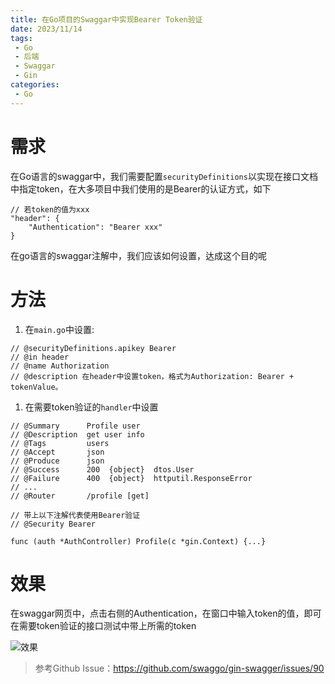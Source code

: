 ```yaml
---
title: 在Go项目的Swaggar中实现Bearer Token验证
date: 2023/11/14
tags:
 - Go
 - 后端
 - Swaggar
 - Gin
categories:
 - Go
---
```

# 需求

在Go语言的swaggar中，我们需要配置`securityDefinitions`以实现在接口文档中指定token，在大多项目中我们使用的是Bearer的认证方式，如下
```
// 若token的值为xxx
"header": {
    "Authentication": "Bearer xxx"
}
```
在go语言的swaggar注解中，我们应该如何设置，达成这个目的呢

# 方法

1.  在`main.go`中设置:

```
// @securityDefinitions.apikey Bearer
// @in header
// @name Authorization
// @description 在header中设置token，格式为Authorization: Bearer + tokenValue。
```

1.  在需要token验证的`handler`中设置

```
// @Summary      Profile user
// @Description  get user info
// @Tags         users
// @Accept       json
// @Produce      json
// @Success      200  {object}  dtos.User
// @Failure      400  {object}  httputil.ResponseError
// ...
// @Router       /profile [get]

// 带上以下注解代表使用Bearer验证
// @Security Bearer

func (auth *AuthController) Profile(c *gin.Context) {...}
```
# 效果

在swaggar网页中，点击右侧的Authentication，在窗口中输入token的值，即可在需要token验证的接口测试中带上所需的token

![效果](https://pic.haaland.top:81/images/2023/11/14/swaggar.png)

> 参考Github Issue：<https://github.com/swaggo/gin-swagger/issues/90>